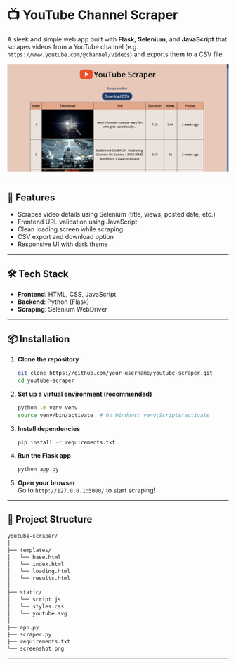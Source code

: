 
# 📺 YouTube Channel Scraper

A sleek and simple web app built with **Flask**, **Selenium**, and **JavaScript** that scrapes videos from a YouTube channel (e.g. `https://www.youtube.com/@channel/videos`) and exports them to a CSV file.

![Screenshot](screenshot.png)

---

## 🚀 Features

- Scrapes video details using Selenium (title, views, posted date, etc.)
- Frontend URL validation using JavaScript
- Clean loading screen while scraping
- CSV export and download option
- Responsive UI with dark theme

---

## 🛠️ Tech Stack

- **Frontend**: HTML, CSS, JavaScript
- **Backend**: Python (Flask)
- **Scraping**: Selenium WebDriver

---

## 📦 Installation

1. **Clone the repository**
   ```bash
   git clone https://github.com/your-username/youtube-scraper.git
   cd youtube-scraper
   ```

2. **Set up a virtual environment (recommended)**
   ```bash
   python -m venv venv
   source venv/bin/activate  # On Windows: venv\Scripts\activate
   ```

3. **Install dependencies**
   ```bash
   pip install -r requirements.txt
   ```

4. **Run the Flask app**
   ```bash
   python app.py
   ```

5. **Open your browser**  
   Go to `http://127.0.0.1:5000/` to start scraping!

---

## 📁 Project Structure

```
youtube-scraper/
│
├── templates/
│   └── base.html
│   └── index.html
│   └── loading.html
│   └── results.html
│
├── static/
│   └── script.js
│   └── styles.css
│   └── youtube.svg
│
├── app.py
├── scraper.py
├── requirements.txt
└── screenshot.png
```

---
